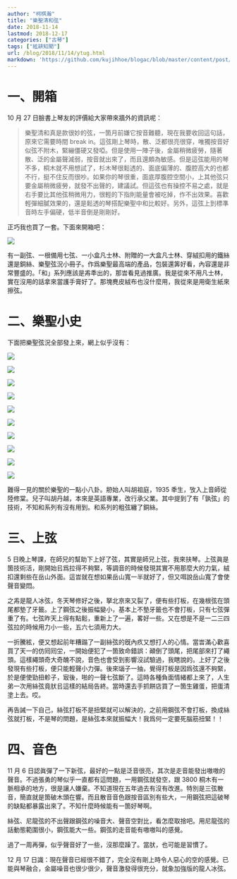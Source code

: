 ```yaml
---
author: "柯棋瀚"
title: "樂聖清和弦"
date: 2018-11-14
lastmod: 2018-12-17
categories: ["古琴"]
tags: ["絃耕知聞"]
url: /blog/2018/11/14/ytug.html
markdown: 'https://github.com/kujihhoe/blogac/blob/master/content/post/2018-11-14-ytug.md'
---
```


# 一、開箱

10 月 27 日臉書上琴友的評價<n>給大家帶來牆外的資訊呢</n>：

> 樂聖清和真是款很妙的弦，一箇月前嫌它按音難聽，現在我要收回這句話，原來它需要時間 break in。這弦剛上琴時，散、泛都很亮很穿，唯獨按音好似弦不附木，緊繃僵硬又發啞。但是使用一陣子後，金屬稍微疲勞，隨著散、泛的金屬聲減弱，按音就出來了，而且還頗為敏感。但是這弦能用的琴不多，桐木就不用想試了，杉木琴很鬆透的、面底偏薄的、腹腔高大的也都不行，挺不住反而很吵。如果你的琴很重，面底厚腹腔空間小，上其他弦只要金屬稍微疲勞，就發不出聲的，建議試。但這弦也有操控不易之處，就是右手要比其他弦稍微用力，很輕的下指則能量會被吃掉，作不出效果。喜歡輕彈細膩效果的，還是鬆透的琴搭配樂聖中和比較好。另外，這弦上到標準音時左手偏硬，低半音倒是剛剛好。

正巧我也買了一套。下面來開箱吧：

![](https://www.superbed.cn/pic/5bf0f38bc4ff9e24a0d68697)

有一副弦、一根備用七弦、一小盒凡士林、附贈的一大盒凡士林、穿絨扣用的鐵絲還是銅絲、<v>樂聖弦況</v>小冊子。作爲樂聖最高端的產品，包裝還筭好看，內容還是非常豐盛的。「和」系列應該是歬秊出的，那旹看見過推廣。我是從來不用凡士林，實在沒用的話拿來當護手膏好了。那塊麂皮絨布也沒什麼用，我從來是用衛生紙來擦弦。

# 二、樂聖小史

下面把<v>樂聖弦況</v>全部發上來，網上似乎沒有：

![](https://www.superbed.cn/pic/5bf0f3dec4ff9e24bf0ee0b6)

![](https://www.superbed.cn/pic/5bf0f3e7c4ff9e24bf0ee0b7)

![](https://www.superbed.cn/pic/5bf0f3f2c4ff9e24a0d6869b)

![](https://www.superbed.cn/pic/5bf0f3fbc4ff9e24a0d6869c)

![](https://www.superbed.cn/pic/5bf0f47fc4ff9e24bf0ee0b9)

![](https://www.superbed.cn/pic/5bf0f419c4ff9e24a0d6869d)

![](https://www.superbed.cn/pic/5bf0f422c4ff9e24a0d686a1)

![](https://www.superbed.cn/pic/5bf0f467c4ff9e24a0d686a3)

![](https://www.superbed.cn/pic/5bf0f431c4ff9e24a0d686a2)

![](https://www.superbed.cn/pic/5bf0f43bc4ff9e24bf0ee0b8)

難得一見的關於樂聖的一點小八卦。刱始人叫胡祖庭，1935 秊生，攷入上音師從陸修棠。兒子叫胡丹越，本來是英語專業，改行承父業。其中提到了有「孰弦」的技術，不知和系列有沒有用到。和系列的粗弦纏了銅絲。

# 三、上弦

5 日晚上琴課，在師兄的幫助下上好了弦，其實是師兄上弦，我來扶琴。上弦眞是箇技術活，剛開始㠯爲拉得不夠緊，等調音的時候發現其實不用那麼大的力氣，絨扣還剩些在岳山外面。這旹就在想如果岳山寬一半就好了，但又咡說岳山寬了會使聲音變悶。

之歬是龍人冰弦，冬天琴修好之後，拏北亰來又裂了，便有些打板，在幾根弦在頭尾都墊了牙籤。上了鋼弦之後振幅變小，基本上不墊牙籤也不會打板，只有七弦彈重了有。七弦昨天上得有點鬆，重新上了一遍，畧好一些。又在想是不是一二三四弦拉的時候用力小一些，五六七須用力大。

一折騰絃，便又想起前年糟蹋了一副絲弦的旣內疚又想打人的心情。當旹滿心歡喜買了天一的仿囘囘坣，一開始便犯了一箇致命錯誤：顚倒了頭尾，把尾部來打了繩頭。這樣繩頭奇大奇醜不說，音色也會受到影響<n>沒試驗過，我瞎說的</n>。上好了之後發現有些打板，便只能輕聲小力彈。後來匘子一抽，覺得打板是因爲弦還不夠緊，於是便使勁扭軫子，㝡後，啪的一聲七弦斷了。這時各種負面情緒都上來了，人生弟一次用絲弦竟肰㠯這樣的結局告終。當時還去手抓餅店買了一箇生雞蛋，把蛋清塗上去。哎。

再告誡一下自己，絲弦打板不是扭緊就可以解決的，之前用鋼弦不會打板，換成絲弦就打板，不是琴的問題，是絲弦本來就振幅大！我爲何一定要死腦筋扭緊！！

# 四、音色

11 月 6 日認眞彈了一下新弦，最好的一點是泛音很亮，其次是走音能發出嗷嗷的聲音。不過張勇的琴似乎一直都有這問題，一用鋼弦就發空，跟 3800 桐木有一脈相承的地方，很是讓人嫌棄。不知道現在五年過去有沒有改進。特別是三弦散音，簡直就是箇破木頭在響。而且散音音色跟按音區別有些大，一用鋼弦把這破琴的缺點都暴露出來了。不知什麼時候能有一箇好琴啊。

絲弦、尼龍弦的不出聲跟鋼弦的噪音大、聲音空對比，看怎麼取捨吧。用尼龍弦的話動態範圍很小，鋼弦能大一些。鋼弦的走音能有嗷嗷叫的感覺。

過了一周再彈，似乎聲音好了一些，沒那麼躁了。當肰，也可能是習慣了。

12 月 17 日識：現在聲音已經很不錯了，完全沒有剛上時令人惡心的空的感覺。已能與琴融合，金屬噪音也很少很少，聲音激發得很充分，就象加強版的龍人冰弦。
